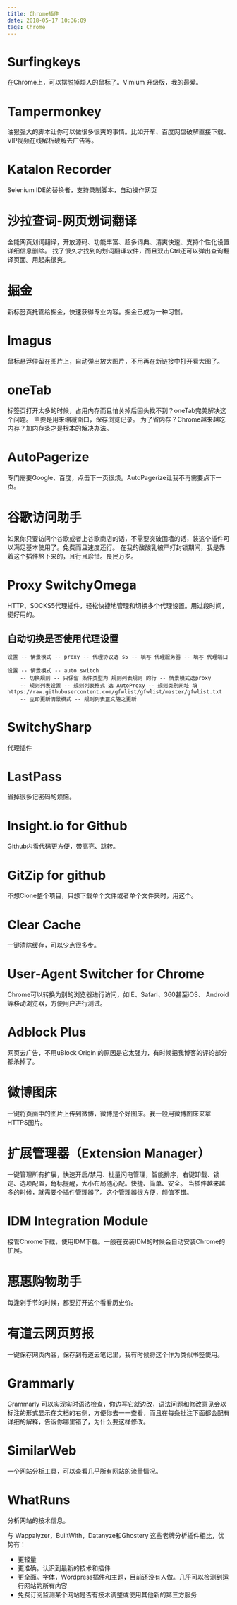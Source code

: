 ```yaml
---
title: Chrome插件
date: 2018-05-17 10:36:09
tags: Chrome
---
```


# Surfingkeys #

在Chrome上，可以摆脱掉烦人的鼠标了。Vimium 升级版，我的最爱。


# Tampermonkey #

油猴强大的脚本让你可以做很多很爽的事情。比如开车、百度网盘破解直接下载、VIP视频在线解析破解去广告等。


# Katalon Recorder

Selenium IDE的替换者，支持录制脚本，自动操作网页

# 沙拉查词-网页划词翻译 #

全能网页划词翻译，开放源码、功能丰富、超多词典、清爽快速、支持个性化设置
详细信息删除。
找了很久才找到的划词翻译软件，而且双击Ctrl还可以弹出查询翻译页面。用起来很爽。


# 掘金 #

新标签页托管给掘金，快速获得专业内容。掘金已成为一种习惯。



# Imagus #

鼠标悬浮停留在图片上，自动弹出放大图片，不用再在新链接中打开看大图了。


# oneTab #

标签页打开太多的时候，占用内存而且怕关掉后回头找不到？oneTab完美解决这个问题。
主要是用来缩减窗口，保存浏览记录。
为了省内存？Chrome越来越吃内存？加内存条才是根本的解决办法。


# AutoPagerize #

专门需要Google、百度，点击下一页很烦。AutoPagerize让我不再需要点下一页。


# 谷歌访问助手 #

如果你只要访问个谷歌或者上谷歌商店的话，不需要突破围墙的话，装这个插件可以满足基本使用了。免费而且速度还行。
在我的酸酸乳被严打封锁期间，我是靠着这个插件熬下来的，且行且珍惜。良民万岁。


# Proxy SwitchyOmega #

HTTP、SOCKS5代理插件，轻松快捷地管理和切换多个代理设置。用过段时间，挺好用的。

## 自动切换是否使用代理设置

```
设置 -- 情景模式 -- proxy -- 代理协议选 s5 -- 填写 代理服务器 -- 填写 代理端口

设置 -- 情景模式 -- auto switch
	-- 切换规则 -- 只保留 条件类型为 规则列表规则 的行 -- 情景模式选proxy
	-- 规则列表设置 -- 规则列表格式 选 AutoProxy -- 规则类别网址 填 https://raw.githubusercontent.com/gfwlist/gfwlist/master/gfwlist.txt
	-- 立即更新情景模式 -- 规则列表正文随之更新
```

# SwitchySharp #

代理插件

# LastPass #

省掉很多记密码的烦恼。


# Insight.io for Github #

Github内看代码更方便，带高亮、跳转。


# GitZip for github #

不想Clone整个项目，只想下载单个文件或者单个文件夹时，用这个。


# Clear Cache #

一键清除缓存，可以少点很多步。


# User-Agent Switcher for Chrome #

Chrome可以转换为别的浏览器进行访问，如IE、Safari、360甚至iOS、 Android等移动浏览器，方便用户进行测试。
​

# Adblock Plus #

网页去广告，不用uBlock Origin 的原因是它太强力，有时候把我博客的评论部分都杀掉了。


# 微博图床 #

一键将页面中的图片上传到微博，微博是个好图床。我一般用微博图床来拿HTTPS图片。


# 扩展管理器（Extension Manager） #

一键管理所有扩展，快速开启/禁用、批量闪电管理，智能排序，右键卸载、锁定、选项配置，角标提醒，大小布局随心配。快捷、简单、安全。
当插件越来越多的时候，就需要个插件管理器了。这个管理器很方便，颜值不错。


# IDM Integration Module #

接管Chrome下载，使用IDM下载。一般在安装IDM的时候会自动安装Chrome的扩展。


# 惠惠购物助手 #

每逢剁手节的时候，都要打开这个看看历史价。


# 有道云网页剪报 #

一键保存网页内容，保存到有道云笔记里，我有时候将这个作为类似书签使用。

# Grammarly #

Grammarly 可以实现实时语法检查，你边写它就边改，语法问题和修改意见会以标注的形式显示在文档的右侧，方便你去一一查看，而且在每条批注下面都会配有详细的解释，告诉你哪里错了，为什么要这样修改。

# SimilarWeb

一个网站分析工具，可以查看几乎所有网站的流量情况。

# WhatRuns

分析网站的技术信息。

与 Wappalyzer，BuiltWith，Datanyze和Ghostery 这些老牌分析插件相比，优势有：

- 更轻量
- 更准确。认识到最新的技术和插件
- 更全面。字体，Wordpress插件和主题，目前还没有人做。几乎可以检测到运行网站的所有内容
- 免费订阅监测某个网站是否有技术调整或使用其他新的第三方服务